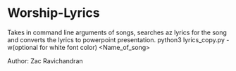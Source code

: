 # Worship-Lyrics
Takes in command line arguments of songs, searches az lyrics for the song and converts the lyrics to powerpoint presentation.
python3 lyrics_copy.py -w(optional for white font color) <Name_of_song>

Author: Zac Ravichandran
